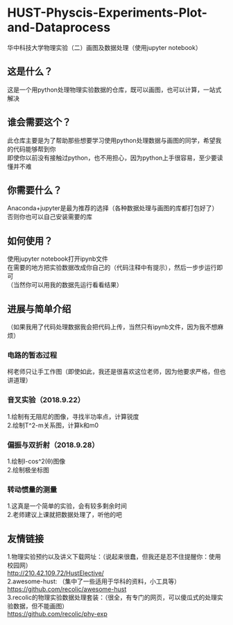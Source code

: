 # HUST-Physcis-Experiments-Plot-and-Dataprocess
华中科技大学物理实验（二）画图及数据处理（使用jupyter notebook）  
## 这是什么？
这是一个用python处理物理实验数据的仓库，既可以画图，也可以计算，一站式解决
## 谁会需要这个？
此仓库主要是为了帮助那些想要学习使用python处理数据与画图的同学，希望我的代码能够帮到你  
即使你以前没有接触过python，也不用担心，因为python上手很容易，至少要读懂并不难  
## 你需要什么？
Anaconda+jupyter是最为推荐的选择（各种数据处理与画图的库都打包好了）  
否则你也可以自己安装需要的库  
## 如何使用？
使用jupyter notebook打开ipynb文件    
在需要的地方把实验数据改成你自己的（代码注释中有提示），然后一步步运行即可  
（当然你可以用我的数据先运行看看结果）  
## 进展与简单介绍
（如果我用了代码处理数据我会把代码上传，当然只有ipynb文件，因为我不想麻烦）  
### 电路的暂态过程
柯老师只让手工作图（即使如此，我还是很喜欢这位老师，因为他要求严格，但也讲道理）  
### 音叉实验（2018.9.22）  
1.绘制有无阻尼的图像，寻找半功率点，计算锐度  
2.绘制T^2-m关系图，计算k和m0  
### 偏振与双折射（2018.9.28）  
1.绘制I-cos^2(θ)图像  
2.绘制极坐标图  
### 转动惯量的测量
1.这真是一个简单的实验，会有较多剩余时间  
2.老师建议上课就把数据处理了，听他的吧  
## 友情链接
1.物理实验预约以及讲义下载网址：（说起来很蠢，但我还是忍不住提醒你：使用校园网）  
http://210.42.109.72/HustElective/  
2.awesome-hust: （集中了一些适用于华科的资料，小工具等）  
https://github.com/recolic/awesome-hust  
3.recolic的物理实验数据处理套装：（很全，有专门的网页，可以傻瓜式的处理实验数据，但不能画图）  
https://github.com/recolic/phy-exp  
